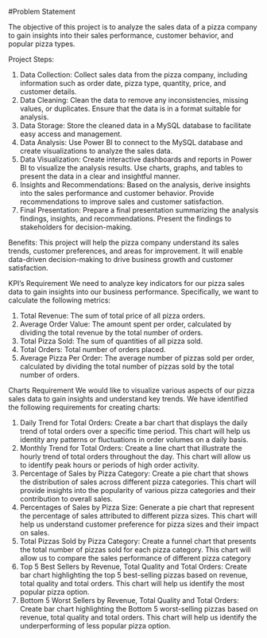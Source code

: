 #Problem Statement

The objective of this project is to analyze the sales data of a pizza company to gain insights into their sales performance, customer behavior, and popular pizza types.

Project Steps:
1. Data Collection: Collect sales data from the pizza company, including information such as order date, pizza type, quantity, price, and customer details.
2. Data Cleaning: Clean the data to remove any inconsistencies, missing values, or duplicates. Ensure that the data is in a format suitable for analysis.
3. Data Storage: Store the cleaned data in a MySQL database to facilitate easy access and management.
4. Data Analysis: Use Power BI to connect to the MySQL database and create visualizations to analyze the sales data. 
5. Data Visualization: Create interactive dashboards and reports in Power BI to visualize the analysis results. Use charts, graphs, and tables to present the data in a clear and insightful manner.
6. Insights and Recommendations: Based on the analysis, derive insights into the sales performance and customer behavior. Provide recommendations to improve sales and customer satisfaction.
7. Final Presentation: Prepare a final presentation summarizing the analysis findings, insights, and recommendations. Present the findings to stakeholders for decision-making.

Benefits: This project will help the pizza company understand its sales trends, customer preferences, and areas for improvement. It will enable data-driven decision-making to drive business growth and customer satisfaction.

KPI’s Requirement
We need to analyze key indicators for our pizza sales data to gain insights into our business performance. Specifically, we want to calculate the following metrics:
1.	Total Revenue: The sum of total price of all pizza orders.
2.	Average Order Value: The amount spent per order, calculated by dividing the total revenue by the total number of orders.
3.	Total Pizza Sold: The sum of quantities of all pizza sold.
4.	Total Orders: Total number of orders placed.
5.	Average Pizza Per Order: The average number of pizzas sold per order, calculated by dividing the total number of pizzas sold by the total number of orders.
   
Charts Requirement
We would like to visualize various aspects of our pizza sales data to gain insights and understand key trends. We have identified the following requirements for creating charts:
1.	Daily Trend for Total Orders: Create a bar chart that displays the daily trend of total orders over a specific time period. This chart will help us identity any patterns or fluctuations in order volumes on a daily basis.
2.	Monthly Trend for Total Orders: Create a line chart that illustrate the hourly trend of total orders throughout the day. This chart will allow us to identify peak hours or periods of high order activity.
3.	Percentage of Sales by Pizza Category: Create a pie chart that shows the distribution of sales across different pizza categories. This chart will provide insights into the popularity of various pizza categories and their contribution to overall sales.
4.	Percentages of Sales by Pizza Size: Generate a pie chart that represent the percentage of sales attributed to different pizza sizes. This chart will help us understand customer preference for pizza sizes and their impact on sales.
5.	Total Pizzas Sold by Pizza Category: Create a funnel chart that presents the total number of pizzas sold for each pizza category. This chart will allow us to compare the sales performance of different pizza category
6.	Top 5 Best Sellers by Revenue, Total Quality and Total Orders: Create bar chart highlighting the top 5 best-selling pizzas based on revenue, total quality and total orders. This chart will help us identify the most popular pizza option.
7.	Bottom 5 Worst Sellers by Revenue, Total Quality and Total Orders: Create bar chart highlighting the Bottom 5 worst-selling pizzas based on revenue, total quality and total orders. This chart will help us identify the underperforming of less popular pizza option.
